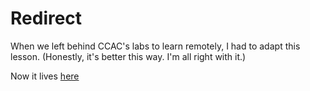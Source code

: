 # Redirect

When we left behind CCAC's labs to learn remotely, I had to adapt this lesson. (Honestly, it's better this way. I'm all right with it.)

Now it lives [here](https://github.com/ccac-data-analytics/learn-cli)